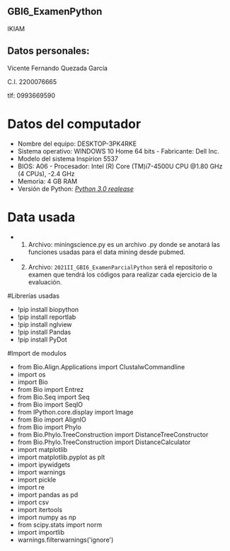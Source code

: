 ## GBI6_ExamenPython
IKIAM
##
## Datos personales:

Vicente Fernando Quezada García

C.I. 2200076665

tlf: 0993669590
# Datos del computador
- Nombre del equipo: DESKTOP-3PK4RKE 
- Sistema operativo: WINDOWS 10 
Home 64 bits - Fabricante: Dell Inc. 
- Modelo del sistema Inspirion 5537 
- BIOS: A06 - Procesador: Intel (R) Core (TM)i7-4500U CPU @1.80 GHz (4 
CPUs), -2.4 GHz 
- Memoria: 4 GB RAM
- Versión de Python: [*Python 3.0 realease*](https://www.python.org/download/releases/3.0/)
# Data usada
- 1. Archivo: miningscience.py es un archivo .py donde se anotará las funciones usadas para el data mining desde pubmed.
- 2. Archivo: ```2021II_GBI6_ExamenParcialPython``` será el repositorio o examen que tendrá los códigos para realizar cada ejercicio de la evaluación.

#Librerías usadas
- !pip install biopython
- !pip install reportlab
- !pip install nglview
- !pip install Pandas
- !pip install PyDot

#Import de modulos
- from Bio.Align.Applications import ClustalwCommandline
- import os
- import Bio 
- from Bio import Entrez
- from Bio.Seq import Seq
- from Bio import SeqIO
- from IPython.core.display import Image
- from Bio import AlignIO
- from Bio import Phylo
- from Bio.Phylo.TreeConstruction import DistanceTreeConstructor
- from Bio.Phylo.TreeConstruction import DistanceCalculator
- import matplotlib
- import matplotlib.pyplot as plt
- import ipywidgets 
- import warnings
- import pickle
- import re
- import pandas as pd
- import csv
- import itertools
- import numpy as np
- from scipy.stats import norm
- import importlib
- warnings.filterwarnings('ignore') 
